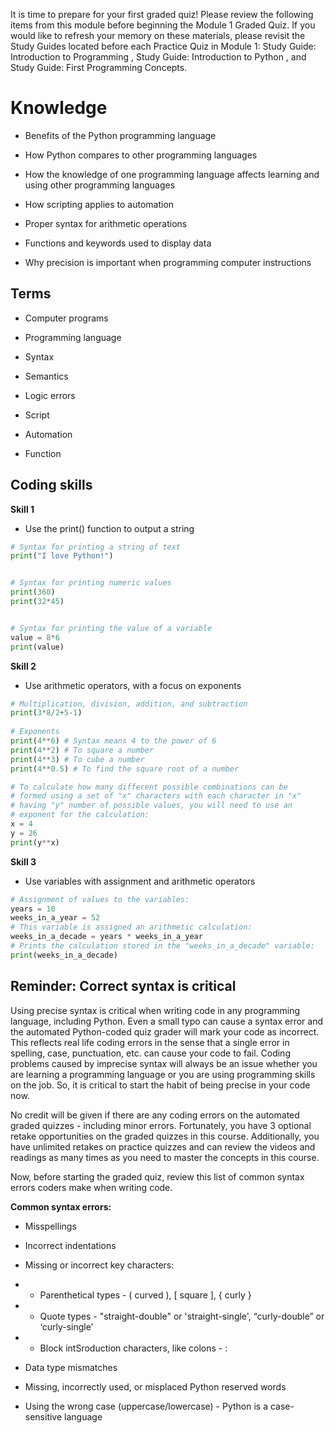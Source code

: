 It is time to prepare for your first graded quiz! Please review the following items from this module before beginning the Module 1 Graded Quiz. If you would like to refresh your memory on these materials, please revisit the Study Guides located before each Practice  Quiz in Module 1: Study Guide: Introduction to Programming
, Study Guide: Introduction to Python
, and Study Guide: First Programming Concepts.

# Knowledge

- Benefits of the Python programming language

- How Python compares to other programming languages

- How the knowledge of one programming language affects learning and using other programming languages

- How scripting applies to automation

- Proper syntax for arithmetic operations

- Functions and keywords used to display data 

- Why precision is important when programming computer instructions

## Terms

- Computer programs

- Programming language

- Syntax

- Semantics

- Logic errors

- Script

- Automation

- Function

## Coding skills
__Skill 1__

- Use the print() function to output a string 
```Python
# Syntax for printing a string of text
print("I love Python!")


# Syntax for printing numeric values
print(360)
print(32*45)


# Syntax for printing the value of a variable
value = 8*6
print(value)
```
 
__Skill 2__

- Use arithmetic operators, with a focus on exponents
```Python
# Multiplication, division, addition, and subtraction
print(3*8/2+5-1)
 
# Exponents
print(4**6) # Syntax means 4 to the power of 6
print(4**2) # To square a number
print(4**3) # To cube a number
print(4**0.5) # To find the square root of a number

# To calculate how many different possible combinations can be
# formed using a set of "x" characters with each character in "x"
# having "y" number of possible values, you will need to use an 
# exponent for the calculation:
x = 4
y = 26
print(y**x)
```
 
__Skill 3__

- Use variables with assignment and arithmetic operators
```Python
# Assignment of values to the variables:
years = 10
weeks_in_a_year = 52
# This variable is assigned an arithmetic calculation:
weeks_in_a_decade = years * weeks_in_a_year
# Prints the calculation stored in the "weeks_in_a_decade" variable:
print(weeks_in_a_decade)
```
## Reminder: Correct syntax is critical

Using precise syntax is critical when writing code in any programming language, including Python. Even a small typo can cause a syntax error and the automated Python-coded quiz grader will mark your code as incorrect. This reflects real life coding errors in the sense that a single error in spelling, case, punctuation, etc. can cause your code to fail. Coding problems caused by imprecise syntax will always be an issue whether you are learning a programming language or you are using programming skills on the job. So, it is critical to start the habit of being precise in your code now. 

No credit will be given if there are any coding errors on the automated graded quizzes - including minor errors. Fortunately, you have 3 optional retake opportunities on the graded quizzes in this course. Additionally, you have unlimited retakes on practice quizzes and can review the videos and readings as many times as you need to master the concepts in this course.  

Now, before starting the graded quiz, review this list of common syntax errors coders make when writing code.

__Common syntax errors:__

- Misspellings

- Incorrect indentations

- Missing or incorrect key characters:

- - Parenthetical types - ( curved ), [ square ], { curly }

- - Quote types - "straight-double" or 'straight-single', “curly-double” or ‘curly-single’

- - Block intSroduction characters, like colons - :

- Data type mismatches

- Missing, incorrectly used, or misplaced Python reserved words

- Using the wrong case (uppercase/lowercase) - Python is a case-sensitive language